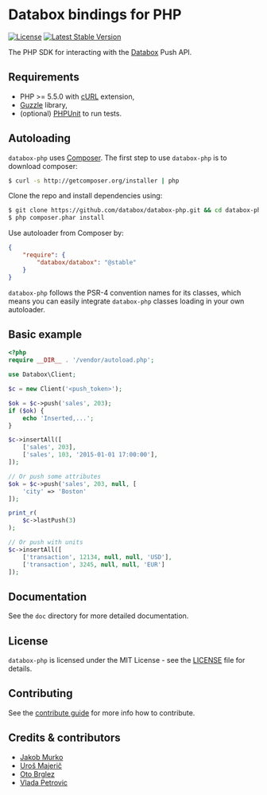 # Databox bindings for PHP

[![License](http://img.shields.io/:license-mit-blue.svg)](http://databox.mit-license.org)
[![Latest Stable Version](https://poser.pugx.org/databox/databox/v/stable)](https://packagist.org/packages/databox/databox)


The PHP SDK for interacting with the [Databox](http://databox.com) Push API.

## Requirements

* PHP >= 5.5.0 with [cURL](http://php.net/manual/en/book.curl.php) extension,
* [Guzzle](https://github.com/guzzle/guzzle) library,
* (optional) [PHPUnit](https://phpunit.de/) to run tests.

## Autoloading

`databox-php` uses [Composer](http://getcomposer.org).
The first step to use `databox-php` is to download composer:

```bash
$ curl -s http://getcomposer.org/installer | php
```

Clone the repo and install dependencies using:
```bash
$ git clone https://github.com/databox/databox-php.git && cd databox-php
$ php composer.phar install
```

Use autoloader from Composer by:
```json
{
    "require": {
        "databox/databox": "@stable"
    }
}
```

`databox-php` follows the PSR-4 convention names for its classes, which means you can easily integrate `databox-php` classes loading in your own autoloader.

## Basic example

```php
<?php
require __DIR__ . '/vendor/autoload.php';

use Databox\Client;

$c = new Client('<push_token>');

$ok = $c->push('sales', 203);
if ($ok) {
    echo 'Inserted,...';
}

$c->insertAll([
    ['sales', 203],
    ['sales', 103, '2015-01-01 17:00:00'],
]);

// Or push some attributes
$ok = $c->push('sales', 203, null, [
    'city' => 'Boston'
]);

print_r(
    $c->lastPush(3)
);

// Or push with units
$c->insertAll([
    ['transaction', 12134, null, null, 'USD'],
    ['transaction', 3245, null, null, 'EUR']
]);

```

## Documentation

See the `doc` directory for more detailed documentation.

## License

`databox-php` is licensed under the MIT License - see the [LICENSE](LICENSE) file for details.

## Contributing

See the [contribute guide](CONTRIBUTING.md) for more info how to contribute.

## Credits & contributors

- [Jakob Murko](http://github.com/sraka1)
- [Uroš Majerič](http://github.com/umajeric)
- [Oto Brglez](https://github.com/otobrglez)
- [Vlada Petrovic](https://github.com/vladapetrovic)
